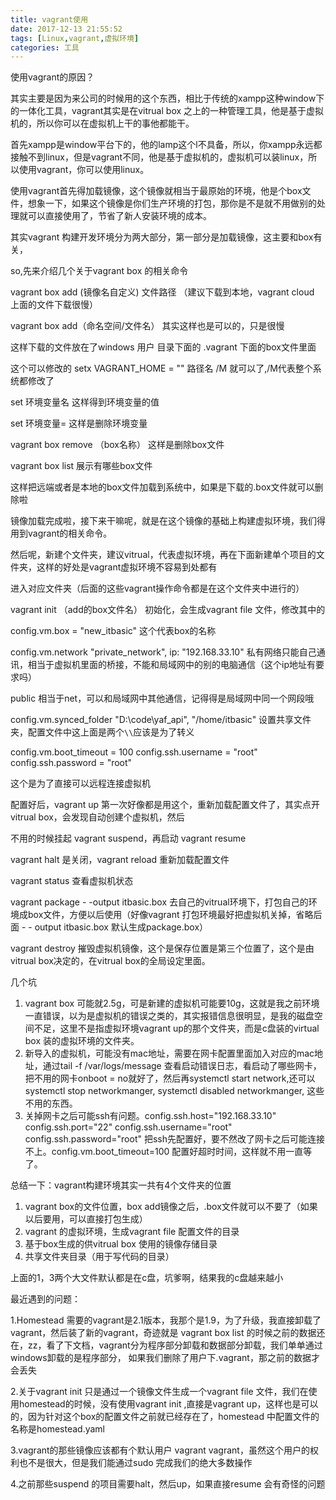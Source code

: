 ```yaml
---
title: vagrant使用
date: 2017-12-13 21:55:52
tags: [Linux,vagrant,虚拟环境]
categories: 工具
---
```


使用vagrant的原因？

其实主要是因为来公司的时候用的这个东西，相比于传统的xampp这种window下的一体化工具，vagrant其实是在vitrual box 之上的一种管理工具，他是基于虚拟机的，所以你可以在虚拟机上干的事他都能干。

首先xampp是window平台下的，他的lamp这个l不具备，所以，你xampp永远都接触不到linux，但是vagrant不同，他是基于虚拟机的，虚拟机可以装linux，所以使用vagrant，你可以使用linux。

使用vagrant首先得加载镜像，这个镜像就相当于最原始的环境，他是个box文件，想象一下，如果这个镜像是你们生产环境的打包，那你是不是就不用做别的处理就可以直接使用了，节省了新人安装环境的成本。

<!--more-->

其实vagrant 构建开发环境分为两大部分，第一部分是加载镜像，这主要和box有关，

so,先来介绍几个关于vagrant box 的相关命令

vagrant box add (镜像名自定义)  文件路径 （建议下载到本地，vagrant cloud 上面的文件下载很慢）

vagrant box  add（命名空间/文件名） 其实这样也是可以的，只是很慢

这样下载的文件放在了windows 用户 目录下面的 .vagrant 下面的box文件里面

这个可以修改的 setx VAGRANT_HOME = ""   路径名 /M 就可以了,/M代表整个系统都修改了

set 环境变量名 这样得到环境变量的值

set 环境变量=  这样是删除环境变量

vagrant box remove （box名称） 这样是删除box文件

vagrant box list 展示有哪些box文件

这样把远端或者是本地的box文件加载到系统中，如果是下载的.box文件就可以删除啦



镜像加载完成啦，接下来干嘛呢，就是在这个镜像的基础上构建虚拟环境，我们得用到vagrant的相关命令。

然后呢，新建个文件夹，建议vitrual，代表虚拟环境，再在下面新建单个项目的文件夹，这样的好处是vagrant虚拟环境不容易到处都有



进入对应文件夹（后面的这些vagrant操作命令都是在这个文件夹中进行的）

vagrant init （add的box文件名） 初始化，会生成vagrant  file 文件，修改其中的

config.vm.box = "new_itbasic"  这个代表box的名称

 config.vm.network "private_network", ip: "192.168.33.10"  私有网络只能自己通讯，相当于虚拟机里面的桥接，不能和局域网中的别的电脑通信（这个ip地址有要求吗）

public 相当于net，可以和局域网中其他通信，记得得是局域网中同一个网段哦

  config.vm.synced_folder "D:\\code\\yaf_api", "/home/itbasic" 设置共享文件夹，配置文件中这上面是两个`\\`应该是为了转义

  config.vm.boot_timeout = 100
  config.ssh.username = "root"
  config.ssh.password = "root"


这个是为了直接可以远程连接虚拟机

配置好后，vagrant up 第一次好像都是用这个，重新加载配置文件了，其实点开vitrual box，会发现自动创建个虚拟机，然后

不用的时候挂起 vagrant suspend，再启动 vagrant resume

vagrant halt 是关闭，vagrant reload 重新加载配置文件

vagrant status 查看虚拟机状态

vagrant package - -output itbasic.box 去自己的vitrual环境下，打包自己的环境成box文件，方便以后使用（好像vagrant 打包环境最好把虚拟机关掉，省略后面 - - output itbasic.box 默认生成package.box）

vagrant destroy 摧毁虚拟机镜像，这个是保存位置是第三个位置了，这个是由vitrual box决定的，在vitrual box的全局设定里面。



几个坑

1. vagrant box 可能就2.5g，可是新建的虚拟机可能要10g，这就是我之前环境一直错误，以为是虚拟机的错误之类的，其实报错信息很明显，是我的磁盘空间不足，这里不是指虚拟环境vagrant up的那个文件夹，而是c盘装的virtual box 装的虚拟环境的文件夹。
2. 新导入的虚拟机，可能没有mac地址，需要在网卡配置里面加入对应的mac地址，通过tail -f /var/logs/message 查看启动错误日志，看启动了哪些网卡，把不用的网卡onboot = no就好了，然后再systemctl start network,还可以systemctl stop networkmanger, systemctl disabled networkmanger, 这些不用的东西。
3. 关掉网卡之后可能ssh有问题。config.ssh.host="192.168.33.10" config.ssh.port="22" config.ssh.username="root" config.ssh.password="root"  把ssh先配置好，要不然改了网卡之后可能连接不上。config.vm.boot_timeout=100 配置好超时时间，这样就不用一直等了。



总结一下：vagrant构建环境其实一共有4个文件夹的位置

1. vagrant box的文件位置，box add镜像之后，.box文件就可以不要了（如果以后要用，可以直接打包生成）
2. vagrant 的虚拟环境，生成vagrant file 配置文件的目录
3. 基于box生成的供vitrual box 使用的镜像存储目录
4. 共享文件夹目录（用于写代码的目录）

上面的1，3两个大文件默认都是在c盘，坑爹啊，结果我的c盘越来越小



最近遇到的问题：

1.Homestead 需要的vagrant是2.1版本，我那个是1.9，为了升级，我直接卸载了vagrant，然后装了新的vagrant，奇迹就是 vagrant box list 的时候之前的数据还在，zz，看了下文档，vagrant分为程序部分卸载和数据部分卸载，我们单单通过windows卸载的是程序部分， 如果我们删除了用户下.vagrant，那之前的数据才会丢失

2.关于vagrant init 只是通过一个镜像文件生成一个vagrant file 文件，我们在使用homestead的时候，没有使用vagrant init ,直接是vagrant up，这样也是可以的，因为针对这个box的配置文件之前就已经存在了，homestead 中配置文件的名称是homestead.yaml

3.vagrant的那些镜像应该都有个默认用户 vagrant vagrant，虽然这个用户的权利也不是很大，但是我们能通过sudo 完成我们的绝大多数操作

4.之前那些suspend 的项目需要halt，然后up，如果直接resume 会有奇怪的问题



